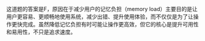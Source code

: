 这道题的答案是F，原因在于减少用户的记忆负担（memory load）主要目的是让用户更容易、更顺畅地使用系统，减少出错、提升使用体验，而不仅仅是为了让操作更快完成。虽然降低记忆负担有时可能让操作更高效，但它的核心是提升可用性和易用性，不只是追求速度。
